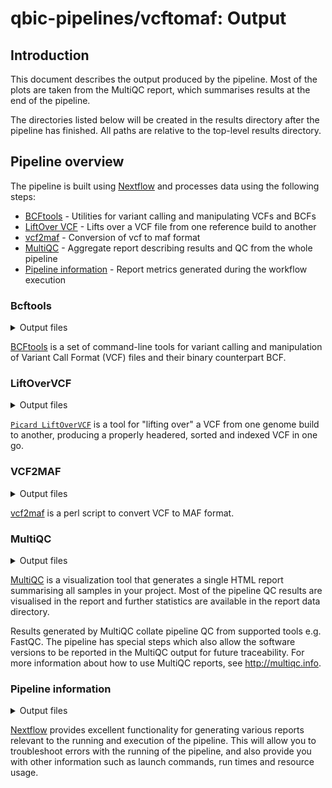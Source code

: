 # qbic-pipelines/vcftomaf: Output

## Introduction

This document describes the output produced by the pipeline. Most of the plots are taken from the MultiQC report, which summarises results at the end of the pipeline.

The directories listed below will be created in the results directory after the pipeline has finished. All paths are relative to the top-level results directory.

## Pipeline overview

The pipeline is built using [Nextflow](https://www.nextflow.io/) and processes data using the following steps:

- [BCFtools](#bcftools) - Utilities for variant calling and manipulating VCFs and BCFs
- [LiftOver VCF](#liftovervcf) - Lifts over a VCF file from one reference build to another
- [vcf2maf](#vcf2maf) - Conversion of vcf to maf format
- [MultiQC](#multiqc) - Aggregate report describing results and QC from the whole pipeline
- [Pipeline information](#pipeline-information) - Report metrics generated during the workflow execution

### Bcftools

<details markdown="1">
<summary>Output files</summary>

- `bcftools/`
  - `*.vcf.gz`: PASS and optionally target bed filtered and compressed VCF file.

</details>

[BCFtools](https://github.com/samtools/bcftools) is a set of command-line tools for variant calling and manipulation of Variant Call Format (VCF) files and their binary counterpart BCF.

### LiftOverVCF

<details markdown="1">
<summary>Output files</summary>

- `liftover/lifted`
  - `*.vcf.gz`: liftover VCF file.
- `liftover/unlifted`
  - `*.vcf.gz`: Variants that could not be lifted over
- `liftover/logs`
  - `*.liftover.log`: Logs with liftover statistics

</details>

[`Picard LiftOverVCF`](https://gatk.broadinstitute.org/hc/en-us/articles/360037060932-LiftoverVcf-Picard) is a tool for "lifting over" a VCF from one genome build to another, producing a properly headered, sorted and indexed VCF in one go.

### VCF2MAF

<details markdown="1">
<summary>Output files</summary>

- `maf/`
  - `*.maf`: Contains converted VCF files in Mutation Annotation Format (MAF).

</details>

[vcf2maf](https://github.com/mskcc/vcf2maf) is a perl script to convert VCF to MAF format.

### MultiQC

<details markdown="1">
<summary>Output files</summary>

- `multiqc/`
  - `multiqc_report.html`: a standalone HTML file that can be viewed in your web browser.
  - `multiqc_data/`: directory containing parsed statistics from the different tools used in the pipeline.
  - `multiqc_plots/`: directory containing static images from the report in various formats.

</details>

[MultiQC](http://multiqc.info) is a visualization tool that generates a single HTML report summarising all samples in your project. Most of the pipeline QC results are visualised in the report and further statistics are available in the report data directory.

Results generated by MultiQC collate pipeline QC from supported tools e.g. FastQC. The pipeline has special steps which also allow the software versions to be reported in the MultiQC output for future traceability. For more information about how to use MultiQC reports, see <http://multiqc.info>.

### Pipeline information

<details markdown="1">
<summary>Output files</summary>

- `pipeline_info/`
  - Reports generated by Nextflow: `execution_report.html`, `execution_timeline.html`, `execution_trace.txt` and `pipeline_dag.dot`/`pipeline_dag.svg`.
  - Reports generated by the pipeline: `pipeline_report.html`, `pipeline_report.txt` and `software_versions.yml`. The `pipeline_report*` files will only be present if the `--email` / `--email_on_fail` parameter's are used when running the pipeline.
  - Reformatted samplesheet files used as input to the pipeline: `samplesheet.valid.csv`.

</details>

[Nextflow](https://www.nextflow.io/docs/latest/tracing.html) provides excellent functionality for generating various reports relevant to the running and execution of the pipeline. This will allow you to troubleshoot errors with the running of the pipeline, and also provide you with other information such as launch commands, run times and resource usage.

